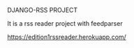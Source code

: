 DJANGO-RSS PROJECT

It is a rss reader project with feedparser

https://edition1rssreader.herokuapp.com/